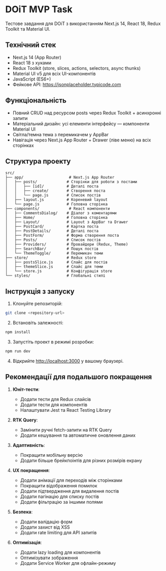 # DOiT MVP Task

Тестове завдання для DOiT з використанням Next.js 14, React 18, Redux Toolkit та Material UI.

## Технічний стек

- Next.js 14 (App Router)
- React 18 з хуками
- Redux Toolkit (store, slices, actions, selectors, async thunks)
- Material UI v5 для всіх UI-компонентів
- JavaScript (ES6+)
- Фейкове API: https://jsonplaceholder.typicode.com

## Функціональність

- Повний CRUD над ресурсом posts через Redux Toolkit + асинхронні запити
- Матеріальний дизайн: усі елементи інтерфейсу — компоненти Material UI
- Світла/темна тема з перемикачем у AppBar
- Навігація через Next.js App Router + Drawer (ліве меню) на всіх сторінках

## Структура проекту

```
src/
├── app/                    # Next.js App Router
│   ├── posts/             # Сторінки для роботи з постами
│   │   ├── [id]/          # Деталі поста
│   │   ├── create/        # Створення поста
│   │   └── page.js        # Список постів
│   ├── layout.js          # Кореневий layout
│   └── page.js            # Головна сторінка
├── components/             # React компоненти
│   ├── CommentsDialog/    # Діалог з коментарями
│   ├── Home/              # Головна сторінка
│   ├── Layout/            # Layout з AppBar та Drawer
│   ├── PostCard/          # Картка поста
│   ├── PostDetails/       # Деталі поста
│   ├── PostForm/          # Форма створення поста
│   ├── Posts/             # Список постів
│   ├── Providers/         # Провайдери (Redux, Theme)
│   ├── SearchBar/         # Пошук постів
│   └── ThemeToggle/       # Перемикач теми
├── store/                 # Redux store
│   ├── postsSlice.js      # Слайс для постів
│   ├── themeSlice.js      # Слайс для теми
│   └── store.js           # Конфігурація store
└── styles/                # Глобальні стилі
```

## Інструкція з запуску

1. Клонуйте репозиторій:

```bash
git clone <repository-url>
```

2. Встановіть залежності:

```bash
npm install
```

3. Запустіть проект в режимі розробки:

```bash
npm run dev
```

4. Відкрийте [http://localhost:3000](http://localhost:3000) у вашому браузері.

## Рекомендації для подальшого покращення

1. **Юніт-тести**:

   - Додати тести для Redux слайсів
   - Додати тести для компонентів
   - Налаштувати Jest та React Testing Library

2. **RTK Query**:

   - Замінити ручні fetch-запити на RTK Query
   - Додати кешування та автоматичне оновлення даних

3. **Адаптивність**:

   - Покращити мобільну версію
   - Додати більше брейкпоінтів для різних розмірів екрану

4. **UX покращення**:

   - Додати анімації для переходів між сторінками
   - Покращити відображення помилок
   - Додати підтвердження для видалення постів
   - Додати пагінацію для списку постів
   - Додати фільтрацію за іншими полями

5. **Безпека**:

   - Додати валідацію форм
   - Додати захист від XSS
   - Додати rate limiting для API запитів

6. **Оптимізація**:
   - Додати lazy loading для компонентів
   - Оптимізувати зображення
   - Додати Service Worker для офлайн-режиму
